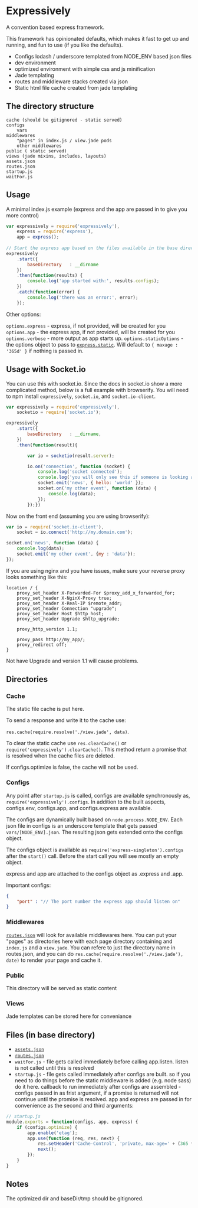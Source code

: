 # Expressively

A convention based express framework.

This framework has opinionated defaults, which makes it fast to get up and running, and fun to use (if you like the
defaults).

* Configs lodash / underscore templated from NODE_ENV based json files
* dev environment
* optimized environment with simple css and js minification
* Jade templating
* routes and middleware stacks created via json
* Static html file cache created from jade templating

## The directory structure

    cache (should be gitignored - static served)
    configs
        vars
    middlewares
        "pages" in index.js / view.jade pods
        other middlewares
    public ( static served)
    views (jade mixins, includes, layouts)
    assets.json
    routes.json
    startup.js
    waitFor.js

## Usage

A minimal index.js example (express and the app are passed in to give you more control)

```javascript
var expressively = require('expressively'),
    express = require('express'),
    app = express();
    
// Start the express app based on the files available in the base directory.
expressively
    .start({
        baseDirectory   : __dirname
    })
    .then(function(results) {
        console.log('app started with:', results.configs);
    })
    .catch(function(error) {
        console.log('there was an error:', error);
    });
```

Other options:

`options.express` - express, if not provided, will be created for you
`options.app` - the express app, if not provided, will be created for you
`options.verbose` - more output as app starts up.
`options.staticOptions` - the options object to pass to [`express.static`](http://expressjs.com/en/api.html#express.static). Will default to `{ maxage : '365d' }` if nothing is passed in.

## Usage with Socket.io

You can use this with socket.io. Since the docs in socket.io show a more complicated method, below is a full example with browserify.
You will need to npm install `expressively`, `socket.io`, and `socket.io-client`.

```javascript
var expressively = require('expressively'),
    socketio = require('socket.io');

expressively
    .start({
        baseDirectory   : __dirname,
    })
    .then(function(result){

        var io = socketio(result.server);

        io.on('connection', function (socket) {
            console.log('socket connected');
            console.log('you will only see this if someone is looking at the front end');
            socket.emit('news', { hello: 'world' });
            socket.on('my other event', function (data) {
                console.log(data);
            });
        });})
```

Now on the front end (assuming you are using browserify):

```javascript
var io = require('socket.io-client'),
    socket = io.connect('http://my.domain.com');

socket.on('news', function (data) {
    console.log(data);
    socket.emit('my other event', {my : 'data'});
});
```

If you are using nginx and you have issues, make sure your reverse proxy looks something like this:

```
location / {
    proxy_set_header X-Forwarded-For $proxy_add_x_forwarded_for;
    proxy_set_header X-NginX-Proxy true;
    proxy_set_header X-Real-IP $remote_addr;
    proxy_set_header Connection "upgrade";
    proxy_set_header Host $http_host;
    proxy_set_header Upgrade $http_upgrade;

    proxy_http_version 1.1;

    proxy_pass http://my_app/;
    proxy_redirect off;
}
```

Not have Upgrade and version 1.1 will cause problems.

## Directories

### Cache

The static file cache is put here.

To send a response and write it to the cache use:

`res.cache(require.resolve('./view.jade', data)`.

To clear the static cache use `res.clearCache()` or `require('expressively').clearCache()`. This method return a promise
that is resolved when the cache files are deleted.

If configs.optimize is false, the cache will not be used.

### Configs

Any point after `startup.js` is called, configs are available synchronously as, `require('expressively').configs`.
In addition to the built aspects, configs.env, configs.app, and configs.express are available.

The configs are dynamically built based on `node.process.NODE_ENV`. Each json file in configs is an underscore template that
gets passed `vars/[NODE_ENV].json`. The resulting json gets extended onto the configs object. 

The configs object is available as `require('express-singleton').configs` after the `start()` call. Before the start call
you will see mostly an empty object.

express and app are attached to the configs object as .express and .app.

Important configs:

```json
{
    "port" : "// The port number the express app should listen on"
}
```

### Middlewares 

[`routes.json`](https://www.npmjs.com/package/express-json-middleware) will look for available middlewares here.
You can put your "pages" as directories here with each page directory containing and `index.js` and a `view.jade`.
You can refere to just the directory name in routes.json, and you can do `res.cache(require.resolve('./view.jade'), date)`
to render your page and cache it.

### Public

This directory will be served as static content

### Views

Jade templates can be stored here for conveniance

## Files (in base directory)


* [`assets.json`](https://www.npmjs.com/package/express-asset-handler)
* [`routes.json`](https://www.npmjs.com/package/express-json-middleware)
* `waitFor.js` - file gets called immediately before calling app.listen. listen is not called until this is resolved
* `startup.js` - file gets called immediately after configs are built. so if you need to do things before the static 
middleware is added (e.g. node sass) do it here.
callback to run immediately after configs are assembled - configs passed in as frist argument, if a
promise is returned will not continue until the promise is resolved. app and express are passed in for convenience as the
second and third arguments:

```javascript
// startup.js
module.exports = function(configs, app, express) {
    if (configs.optimize) {
        app.enable('etag');
        app.use(function (req, res, next) {
            res.setHeader('Cache-Control', 'private, max-age=' + (365 * 24 * 60 * 60 * 1000));
            next();
        });
    }
}
```

## Notes

The optimized dir and baseDir/tmp should be gitignored.
